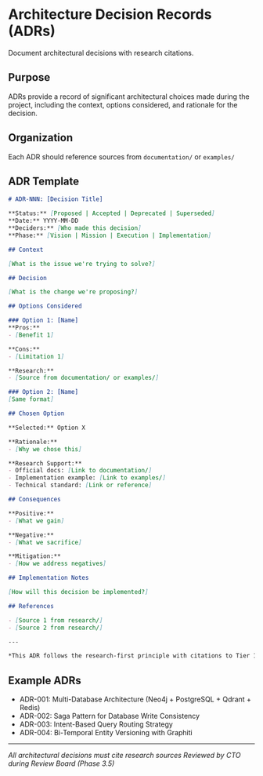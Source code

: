 # Architecture Decision Records (ADRs)

Document architectural decisions with research citations.

## Purpose

ADRs provide a record of significant architectural choices made during the project, including the context, options considered, and rationale for the decision.

## Organization

Each ADR should reference sources from `documentation/` or `examples/`

## ADR Template

```markdown
# ADR-NNN: [Decision Title]

**Status:** [Proposed | Accepted | Deprecated | Superseded]
**Date:** YYYY-MM-DD
**Deciders:** [Who made this decision]
**Phase:** [Vision | Mission | Execution | Implementation]

## Context

[What is the issue we're trying to solve?]

## Decision

[What is the change we're proposing?]

## Options Considered

### Option 1: [Name]
**Pros:**
- [Benefit 1]

**Cons:**
- [Limitation 1]

**Research:**
- [Source from documentation/ or examples/]

### Option 2: [Name]
[Same format]

## Chosen Option

**Selected:** Option X

**Rationale:**
- [Why we chose this]

**Research Support:**
- Official docs: [Link to documentation/]
- Implementation example: [Link to examples/]
- Technical standard: [Link or reference]

## Consequences

**Positive:**
- [What we gain]

**Negative:**
- [What we sacrifice]

**Mitigation:**
- [How we address negatives]

## Implementation Notes

[How will this decision be implemented?]

## References

- [Source 1 from research/]
- [Source 2 from research/]

---

*This ADR follows the research-first principle with citations to Tier 1-3 sources*
```

## Example ADRs

- ADR-001: Multi-Database Architecture (Neo4j + PostgreSQL + Qdrant + Redis)
- ADR-002: Saga Pattern for Database Write Consistency
- ADR-003: Intent-Based Query Routing Strategy
- ADR-004: Bi-Temporal Entity Versioning with Graphiti

---

*All architectural decisions must cite research sources*
*Reviewed by CTO during Review Board (Phase 3.5)*
